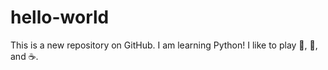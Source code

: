 # hello-world

This is a new repository on GitHub. 
I am learning Python! I like to play :tennis:, :musical_keyboard:, and :coffee:.

